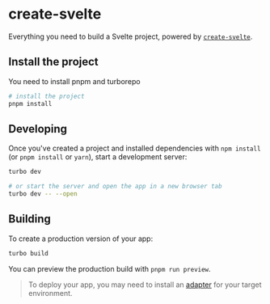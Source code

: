 # create-svelte

Everything you need to build a Svelte project, powered by [`create-svelte`](https://github.com/sveltejs/kit/tree/master/packages/create-svelte).

## Install the project

You need to install pnpm and turborepo

```bash
# install the project
pnpm install
```

## Developing

Once you've created a project and installed dependencies with `npm install` (or `pnpm install` or `yarn`), start a development server:

```bash
turbo dev

# or start the server and open the app in a new browser tab
turbo dev -- --open
```

## Building

To create a production version of your app:

```bash
turbo build
```

You can preview the production build with `pnpm run preview`.

> To deploy your app, you may need to install an [adapter](https://kit.svelte.dev/docs/adapters) for your target environment.
